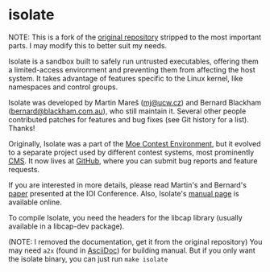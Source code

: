 # isolate

NOTE: This is a fork of the [original repository](https://github.com/ioi/isolate) stripped to the most important parts. I may modify this to better suit my needs.

Isolate is a sandbox built to safely run untrusted executables,
offering them a limited-access environment and preventing them from
affecting the host system. It takes advantage of features specific to
the Linux kernel, like namespaces and control groups.

Isolate was developed by Martin Mareš (<mj@ucw.cz>) and Bernard Blackham
(<bernard@blackham.com.au>), who still maintain it. Several other people
contributed patches for features and bug fixes (see Git history for a list).
Thanks!

Originally, Isolate was a part of the [Moe Contest Environment](http://www.ucw.cz/moe/),
but it evolved to a separate project used by different
contest systems, most prominently [CMS](https://github.com/cms-dev/cms).
It now lives at [GitHub](https://github.com/ioi/isolate),
where you can submit bug reports and feature requests.

If you are interested in more details, please read Martin's
and Bernard's [paper](http://mj.ucw.cz/papers/isolate.pdf) presented
at the IOI Conference. Also, Isolate's [manual page](http://www.ucw.cz/moe/isolate.1.html)
is available online.

To compile Isolate, you need the headers for the libcap library
(usually available in a libcap-dev package).

(NOTE: I removed the documentation, get it from the original repository) You may need `a2x` (found in [AsciiDoc](http://www.methods.co.nz/asciidoc/a2x.1.html)) for building manual.
But if you only want the isolate binary, you can just run `make isolate`
